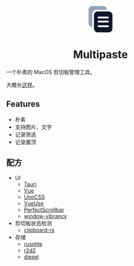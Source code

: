 <p align="center">
    <img src="public/multipaste.png" width="64" />
    <br />
    <h1 align="center">Multipaste</h1>
</p>

一个朴素的 MacOS 剪切板管理工具。

大概长[这样](https://www.bilibili.com/video/BV1scDaYcEeA)。

## Features

- 朴素
- 支持图片、文字
- 记录筛选
- 记录置顶

## 配方

- UI
  - [Tauri](https://tauri.app/)
  - [Vue](https://vuejs.org/)
  - [UnoCSS](https://unocss.dev/)
  - [VueUse](https://vueuse.org/)
  - [PerfectScrollbar](https://www.npmjs.com/package/perfect-scrollbar)
  - [window-vibrancy](https://github.com/tauri-apps/window-vibrancy)
- 剪切板状态检测
  - [clipboard-rs](https://github.com/ChurchTao/clipboard-rs)
- 存储
  - [rusqlite](https://github.com/rusqlite/rusqlite)
  - [r2d2](https://github.com/sfackler/r2d2)
  - [diesel](https://github.com/diesel-rs/diesel)
